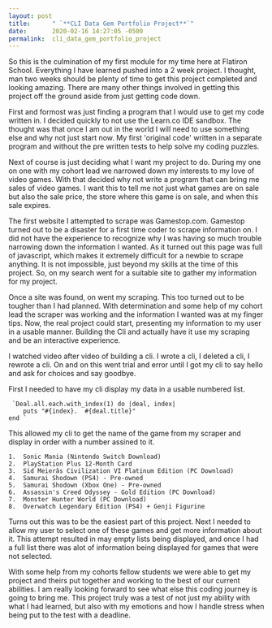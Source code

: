 ```yaml
---
layout: post
title:      " `**CLI Data Gem Portfolio Project**`"
date:       2020-02-16 14:27:05 -0500
permalink:  cli_data_gem_portfolio_project
---
```







 So this is the culmination of my first module for my time here at Flatiron School.  Everything I have learned pushed into a 2 week project.  I thought, man two weeks should be plenty of time to get this project completed and looking amazing.  There are many other things involved in getting this project off the ground aside from just getting code down.

 First and formost was just finding a program that I would use to get my code written in.  I decided quickly to not use the Learn.co IDE sandbox.  The thought was that once I am out in the world I will need to use something else and why not just start now.  My first 'original code' written in a separate program and without the pre written tests to help solve my coding puzzles.  

 Next of course is just deciding what I want my project to do.  During my one on one with my cohort lead we narrowed down my interests to my love of video games.  With that decided why not write a program that can bring me sales of video games.  I want this to tell me not just what games are on sale but also the sale price, the store where this game is on sale, and when this sale expires. 

 The first website I attempted to scrape was Gamestop.com.  Gamestop turned out to be a disaster for a first time coder to scrape information on.  I did not have the experience to recognize why I was having so much trouble narrowing down the information I wanted.  As it turned out this page was full of javascript, which makes it extremely difficult for a newbie to scrape anything.  It is not impossible, just beyond my skills at the time of this project.  So, on my search went for a suitable site to gather my information for my project.

 Once a site was found, on went my scraping.  This too turned out to be tougher than I had planned.  With determination and some help of my cohort lead the scraper was working and the information I wanted was at my finger tips.  Now, the real project could start, presenting my information to my user in a usable manner.  Building the Cli and actually have it use my scraping and be an interactive experience.

 I watched video after video of building a cli. I wrote a cli, I deleted a cli, I rewrote a cli.  On and on this went trial and error until I got my cli to say hello and ask for choices and say goodbye. 

 First I needed to have my cli display my data in a usable numbered list.  
		 
	 `Deal.all.each.with_index(1) do |deal, index|
		puts "#{index}.  #{deal.title}"
	end `


This allowed my cli to get the name of the game from my scraper and display in order with a number assined to it.

```
1.  Sonic Mania (Nintendo Switch Download)
2.  PlayStation Plus 12-Month Card
3.  Sid Meierâs Civilization VI Platinum Edition (PC Download)
4.  Samurai Shodown (PS4) - Pre-owned
5.  Samurai Shodown (Xbox One) - Pre-owned
6.  Assassin's Creed Odyssey - Gold Edition (PC Download)
7.  Monster Hunter World (PC Download)
8.  Overwatch Legendary Edition (PS4) + Genji Figurine
```

 Turns out this was to be the easiest part of this project. Next I needed to allow my user to select one of these games and get more information about it.  This attempt resulted in may empty lists being displayed, and once I had a full list there was alot of information being displayed for games that were not selected.  

 With some help from my cohorts fellow students we were able to get my project and theirs put together and working to the best of our current abilities.  I am really looking forward to see what else this coding journey is going to bring me.  This project truly was a test of not just my ability with what I had learned, but also with my emotions and how I handle stress when being put to the test with a deadline.
 
